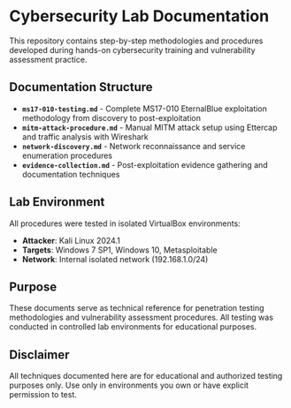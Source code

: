 # Cybersecurity Lab Documentation

This repository contains step-by-step methodologies and procedures developed during hands-on cybersecurity training and vulnerability assessment practice.

## Documentation Structure

- **`ms17-010-testing.md`** - Complete MS17-010 EternalBlue exploitation methodology from discovery to post-exploitation
- **`mitm-attack-procedure.md`** - Manual MITM attack setup using Ettercap and traffic analysis with Wireshark
- **`network-discovery.md`** - Network reconnaissance and service enumeration procedures
- **`evidence-collection.md`** - Post-exploitation evidence gathering and documentation techniques

## Lab Environment

All procedures were tested in isolated VirtualBox environments:
- **Attacker**: Kali Linux 2024.1
- **Targets**: Windows 7 SP1, Windows 10, Metasploitable
- **Network**: Internal isolated network (192.168.1.0/24)

## Purpose

These documents serve as technical reference for penetration testing methodologies and vulnerability assessment procedures. All testing was conducted in controlled lab environments for educational purposes.

## Disclaimer

All techniques documented here are for educational and authorized testing purposes only. Use only in environments you own or have explicit permission to test.